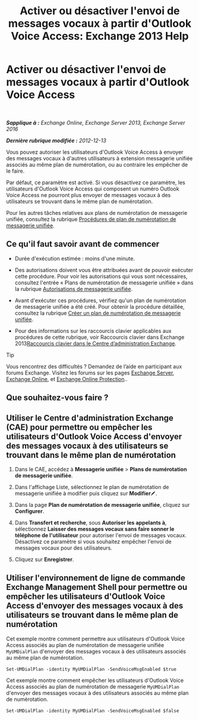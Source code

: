 ﻿---
title: "Activer ou désactiver l'envoi de messages vocaux à partir d'Outlook Voice Access: Exchange 2013 Help"
TOCTitle: Activer ou désactiver l'envoi de messages vocaux à partir d'Outlook Voice Access
ms:assetid: 63544ae2-6a28-40b2-82fc-3df83e93ee56
ms:mtpsurl: https://technet.microsoft.com/fr-fr/library/Ee423546(v=EXCHG.150)
ms:contentKeyID: 52057089
ms.date: 05/23/2018
mtps_version: v=EXCHG.150
ms.translationtype: MT
---

# Activer ou désactiver l'envoi de messages vocaux à partir d'Outlook Voice Access

 

_**Sapplique à :** Exchange Online, Exchange Server 2013, Exchange Server 2016_

_**Dernière rubrique modifiée :** 2012-12-13_

Vous pouvez autoriser les utilisateurs d'Outlook Voice Access à envoyer des messages vocaux à d'autres utilisateurs à extension messagerie unifiée associés au même plan de numérotation, ou au contraire les empêcher de le faire.

Par défaut, ce paramètre est activé. Si vous désactivez ce paramètre, les utilisateurs d'Outlook Voice Access qui composent un numéro Outlook Voice Access ne pourront plus envoyer de messages vocaux à des utilisateurs se trouvant dans le même plan de numérotation.

Pour les autres tâches relatives aux plans de numérotation de messagerie unifiée, consultez la rubrique [Procédures de plan de numérotation de messagerie unifiée](um-dial-plan-procedures-exchange-2013-help.md).

## Ce qu'il faut savoir avant de commencer

  - Durée d'exécution estimée : moins d'une minute.

  - Des autorisations doivent vous être attribuées avant de pouvoir exécuter cette procédure. Pour voir les autorisations qui vous sont nécessaires, consultez l'entrée « Plans de numérotation de messagerie unifiée » dans la rubrique [Autorisations de messagerie unifiée](unified-messaging-permissions-exchange-2013-help.md).

  - Avant d'exécuter ces procédures, vérifiez qu'un plan de numérotation de messagerie unifiée a été créé. Pour obtenir la procédure détaillée, consultez la rubrique [Créer un plan de numérotation de messagerie unifiée](create-a-um-dial-plan-exchange-2013-help.md).

  - Pour des informations sur les raccourcis clavier applicables aux procédures de cette rubrique, voir Raccourcis clavier dans Exchange 2013[Raccourcis clavier dans le Centre d’administration Exchange](keyboard-shortcuts-in-the-exchange-admin-center-exchange-online-protection-help.md).

> [!TIP]
> Vous rencontrez des difficultés ? Demandez de l’aide en participant aux forums Exchange. Visitez les forums sur les pages <a href="https://go.microsoft.com/fwlink/p/?linkid=60612">Exchange Server</a>, <a href="https://go.microsoft.com/fwlink/p/?linkid=267542">Exchange Online</a>, et <a href="https://go.microsoft.com/fwlink/p/?linkid=285351">Exchange Online Protection</a>..


## Que souhaitez-vous faire ?

## Utiliser le Centre d'administration Exchange (CAE) pour permettre ou empêcher les utilisateurs d'Outlook Voice Access d'envoyer des messages vocaux à des utilisateurs se trouvant dans le même plan de numérotation

1.  Dans le CAE, accédez à **Messagerie unifiée** \> **Plans de numérotation de messagerie unifiée**.

2.  Dans l'affichage Liste, sélectionnez le plan de numérotation de messagerie unifiée à modifier puis cliquez sur **Modifier**![Icône Modifier](images/Bb124582.6f53ccb2-1f13-4c02-bea0-30690e6ea71d(EXCHG.150).gif "Icône Modifier").

3.  Dans la page **Plan de numérotation de messagerie unifiée**, cliquez sur **Configurer**.

4.  Dans **Transfert et recherche**, sous **Autoriser les appelants à**, sélectionnez **Laisser des messages vocaux sans faire sonner le téléphone de l'utilisateur** pour autoriser l'envoi de messages vocaux. Désactivez ce paramètre si vous souhaitez empêcher l'envoi de messages vocaux pour des utilisateurs.

5.  Cliquez sur **Enregistrer**.

## Utiliser l'environnement de ligne de commande Exchange Management Shell pour permettre ou empêcher les utilisateurs d'Outlook Voice Access d'envoyer des messages vocaux à des utilisateurs se trouvant dans le même plan de numérotation

Cet exemple montre comment permettre aux utilisateurs d'Outlook Voice Access associés au plan de numérotation de messagerie unifiée `MyUMDialPlan` d'envoyer des messages vocaux à des utilisateurs associés au même plan de numérotation.

    Set-UMDialPlan -identity MyUMDialPlan -SendVoiceMsgEnabled $true

Cet exemple montre comment empêcher les utilisateurs d'Outlook Voice Access associés au plan de numérotation de messagerie `MyUMDialPlan` d'envoyer des messages vocaux à des utilisateurs associés au même plan de numérotation.

    Set-UMDialPlan -identity MyUMDialPlan -SendVoiceMsgEnabled $false

